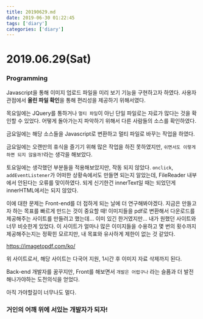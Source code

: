 ```yaml
---
title: 20190629.md
date: 2019-06-30 01:22:45
tags: ['diary']
categories: ['diary']
---
```


# 2019.06.29(Sat)

### Programming

Javascript을 통해 이미지 업로드 파일을 미리 보기 기능을 구현하고자 하였다. 사용자 관점에서 **올린 파일 확인**을 통해 편리성을 제공하기 위해서였다.

목요일에는 JQuery를 통하거나 `멀티 파일`이 아닌 단일 파일로는 자료가 많다는 것을 확인할 수 있었다. 어떻게 돌아가는지 파악하기 위해서 다른 사람들의 소스를 확인하였다.

금요일에는 해당 소스들을 Javascript로 변환하고 멀티 파일로 바꾸는 작업을 하였다.

금요일에는 오랜만의 휴식을 즐기기 위해 많은 작업을 하진 못하였지만, `쉬면서도 이렇게 하면 되지 않을까?`라는 생각을 해보았다.

토요일에는 생각했던 부분들을 적용해보았지만, 작동 되지 않았다. `onclick`, `addEventListener`가 어떠한 상황속에서도 만들면 되는지 알았는데, FileReader 내부에서 안된다는 오류를 맞이하였다. 되게 신기한건 innerText일 때는 되었던게 innerHTML에서는 되지 않았다.

이에 대한 문제는 Front-end를 더 접하게 되는 날에 더 연구해봐야겠다. 지금은 만들고자 하는 목표를 빠르게 만드는 것이 중요할 때! 이미지들을 pdf로 변환해서 다운로드를 제공해주는 사이트를 만들려고 했는데... 이미 있긴 한거였지만... 내가 원했던 사이트와 너무 비슷한게 있었다. 이 사이트가 얼마나 많은 이미지들을 수용하고 몇 번의 횟수까지 제공해주는지는 정확힌 모르지만, 내 목표와 유사하게 제한이 없는 것 같았다.

https://imagetopdf.com/ko/

위 사이트로서, 해당 사이트는 다국어 지원, 1시간 후 이미지 자료 삭제까지 된다.

Back-end 개발자를 꿈꾸지만, Front를 해보면서 `개발은 어렵구나` 라는 슬픔과 더 발전해나가야하는 도전의식을 얻었다.

아직 가야할길이 너무나도 멀다.

### 거인의 어깨 위에 서있는 개발자가 되자!